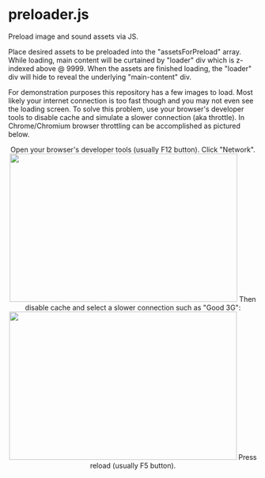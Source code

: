 # preloader.js

Preload image and sound assets via JS.

Place desired assets to be preloaded into the "assetsForPreload" array. While loading, main content will be curtained by "loader" div which is z-indexed above @ 9999. When the assets are finished loading, the "loader" div will hide to reveal the underlying "main-content" div.

For demonstration purposes this repository has a few images to load. Most likely your internet connection is too fast though and you may not even see the loading screen. To solve this problem, use your browser's developer tools to disable cache and simulate a slower connection (aka throttle). In Chrome/Chromium browser throttling can be accomplished as pictured below. 
<p align="center">
	Open your browser's developer tools (usually F12 button). Click "Network".
  <img width="460" height="300" src="https://destructographic.github.io/preloader/assets/throttle1.png">
	Then disable cache and select a slower connection such as "Good 3G": 
  <img width="460" height="300" src="https://destructographic.github.io/preloader/assets/throttle2.png">
  Press reload (usually F5 button).
</p>
